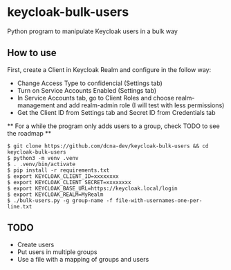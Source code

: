 # keycloak-bulk-users
Python program to manipulate Keycloak users in a bulk way

## How to use

First, create a Client in Keycloak Realm and configure in the follow way:
* Change Access Type to confidencial (Settings tab)
* Turn on Service Accounts Enabled (Settings tab)
* In Service Accounts tab, go to Client Roles and choose realm-management and add realm-admin role (I will test with less permissions)
* Get the Client ID from Settings tab and Secret ID from Credentials tab

** For a while the program only adds users to a group, check TODO to see the roadmap **

```
$ git clone https://github.com/dcna-dev/keycloak-bulk-users && cd keycloak-bulk-users
$ python3 -m venv .venv
$ . .venv/bin/activate
$ pip install -r requirements.txt
$ export KEYCLOAK_CLIENT_ID=xxxxxxxx
$ export KEYCLOAK_CLIENT_SECRET=xxxxxxxx
$ export KEYCLOAK_BASE_URL=https://keycloak.local/login
$ export KEYCLOAK_REALM=MyRealm
$ ./bulk-users.py -g group-name -f file-with-usernames-one-per-line.txt
```

## TODO

* Create users
* Put users in multiple groups
* Use a file with a mapping of groups and users
